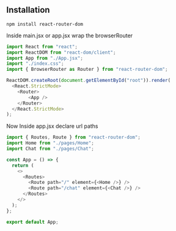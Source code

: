 ## Installation 
```console
npm install react-router-dom
```

Inside main.jsx or app.jsx wrap the browserRouter
```javascript
import React from "react";
import ReactDOM from "react-dom/client";
import App from "./App.jsx";
import "./index.css";
import { BrowserRouter as Router } from "react-router-dom";

ReactDOM.createRoot(document.getElementById("root")).render(
  <React.StrictMode>
    <Router>
        <App />
    </Router>
  </React.StrictMode>
);
```

Now Inside app.jsx declare url paths
```javascript
import { Routes, Route } from "react-router-dom";
import Home from "./pages/Home";
import Chat from "./pages/Chat";

const App = () => {
  return (
    <>
      <Routes>
        <Route path="/" element={<Home />} />
        <Route path="/chat" element={<Chat />} />
      </Routes>
    </>
  );
};

export default App;
```
